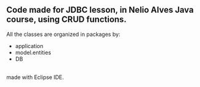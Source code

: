 <h2>Code made for JDBC lesson, in Nelio Alves Java course, using CRUD functions.</h2>

All the classes are organized in packages by:

<ul>
  <li>application</li>
  <li>model.entities</li>
  <li>DB</li>
<br>
</ul>made with Eclipse IDE.
